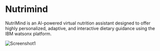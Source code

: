# Nutrimind
NutriMind is an AI-powered virtual nutrition assistant designed to offer highly personalized, adaptive, and interactive dietary guidance using the IBM watsonx platform. 


![Screenshot1](pictures/)
